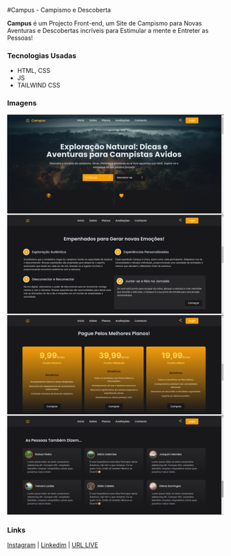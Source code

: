 #Campus - Campismo e Descoberta

**Campus** é um Projecto Front-end, um Site de Campismo para Novas Aventuras e Descobertas incríveis para Estimular a mente e 
Entreter as Pessoas!

### Tecnologias Usadas
- HTML, CSS
- JS
- TAILWIND CSS

### Imagens
![](screen.png)
![](screen2.png)
![](screen3.png)
![](screen4.png)

### Links
[Instagram](https://www.instagram.com/mariosalembe22) | [Linkedim](https://www.linkedin.com/in/m%C3%A1rio-salembe-093797246/) | [URL LIVE]()